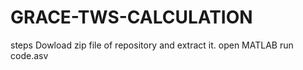 # GRACE-TWS-CALCULATION
steps
Dowload zip file of repository and extract it.
open MATLAB
run code.asv

